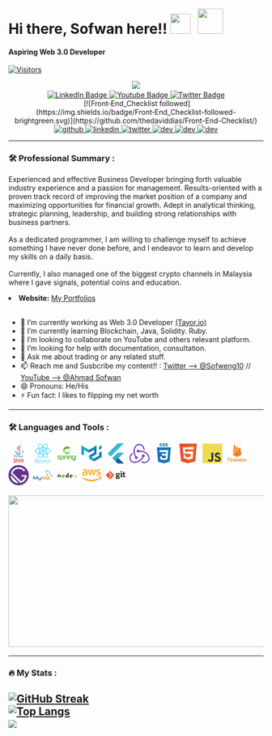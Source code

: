 # Hi there, Sofwan here!! <img src="https://github.com/TheDudeThatCode/TheDudeThatCode/blob/master/Assets/Hi.gif?raw=true"  width="40" height="40"/>&nbsp; <img src="https://camo.githubusercontent.com/ec0df7b334d15078e980be8f26f35f1bd6f004eaa4a121db42fed361360c1817/68747470733a2f2f6d656469612e67697068792e636f6d2f6d656469612f4c6e516a7057614f4e386e68723231764e572f67697068792e676966"  width="50" height="50"/>&nbsp;

#### Aspiring Web 3.0 Developer
[![Visitors](https://api.visitorbadge.io/api/visitors?path=sofwan10&countColor=%23263759)](https://visitorbadge.io/status?path=sofwan10)
<br>
<div id="header" align="center">
  <img src="https://media1.giphy.com/media/u2pmTWUi0MXjyrMaVj/giphy.gif?cid=ecf05e47ar87qmx822t347vfdngzic2sj04aihzyuwzco24y&rid=giphy.gif&ct=g" width="200"/>
</div>
<div id="badges" align="center">
  <a href="https://www.linkedin.com/in/ahmad-sofwan-668437148/">
    <img src="https://img.shields.io/badge/LinkedIn-blue?style=for-the-badge&logo=linkedin&logoColor=white" alt="LinkedIn Badge"/>
  </a>
  <a href="https://www.youtube.com/channel/UCLYhBeYm0mlXp9Ch92eyWlQ">
    <img src="https://img.shields.io/badge/YouTube-red?style=for-the-badge&logo=youtube&logoColor=white" alt="Youtube Badge"/>
  </a>
  <a href="https://twitter.com/Sofweng10">
    <img src="https://img.shields.io/badge/Twitter-blue?style=for-the-badge&logo=twitter&logoColor=white" alt="Twitter Badge"/>
  </a>
<br>
<img src="https://komarev.com/ghpvc/?username=your-github-username&style=flat-square&color=blue" alt=""/>
[![Front‑End_Checklist followed](https://img.shields.io/badge/Front‑End_Checklist-followed-brightgreen.svg)](https://github.com/thedaviddias/Front-End-Checklist/)
</div>

<div id="header" align="center">
  <a href="https://github.com/sofwan10">
    <img src='https://cdn.jsdelivr.net/npm/simple-icons@3.0.1/icons/github.svg' alt='github' height='40'>
  </a>
  <a href="https://www.linkedin.com/in/ahmad-sofwan10/">
    <img src='https://cdn.jsdelivr.net/npm/simple-icons@3.0.1/icons/linkedin.svg' alt='linkedin' height='40'>
  </a>
  <a href="https://twitter.com/Sofweng10">
    <img src='https://cdn.jsdelivr.net/npm/simple-icons@3.0.1/icons/twitter.svg' alt='twitter' height='40'>
  </a>
   <a href="sofweng10">
    <img src='https://cdn.jsdelivr.net/npm/simple-icons@3.0.1/icons/hashnode.svg' alt='dev' height='40'>
  </a>
  <a href="https://www.youtube.com/channel/UCLYhBeYm0mlXp9Ch92eyWlQ">
    <img src='https://cdn.jsdelivr.net/npm/simple-icons@3.0.1/icons/youtube.svg' alt='dev' height='40'>
  </a>
  <a href="https://dev.to/sofweng10">
    <img src='https://cdn.jsdelivr.net/npm/simple-icons@3.0.1/icons/dev-dot-to.svg' alt='dev' height='40'>
  </a>
</div>

---
### :hammer_and_wrench: Professional Summary :

Experienced and effective Business Developer bringing forth valuable industry experience and a passion for management. Results-oriented with a proven track record of improving the market position of a company and maximizing opportunities for financial growth. Adept in analytical thinking, strategic planning, leadership, and building strong relationships with business partners.
<br>
<br>
As a dedicated programmer, I am willing to challenge myself to achieve something I have never done before, and I endeavor to learn and develop my skills on a daily basis.
<br>
<br>
Currently, I also managed one of the biggest crypto channels in Malaysia where I gave signals, potential coins and education.
<br>

<li><strong>Website:</strong> <span><a href="https://sfn-site.netlify.app/">My Portfolios</a></span></li>
<br>

- 🔭 I’m currently working as Web 3.0 Developer [(Tayor.io)](https://tayor.io/) 
- 🌱 I’m currently learning Blockchain, Java, Solidity. Ruby. 
- 👯 I’m looking to collaborate on YouTube and others relevant platform. 
- 🤔 I’m looking for help with documentation, consultation. 
- 💬 Ask me about trading or any related stuff. 
- 📫 Reach me and Susbcribe my content!! : [Twitter --> @Sofweng10](https://twitter.com/Sofweng10) // [YouTube --> @Ahmad Sofwan](https://www.youtube.com/channel/UCLYhBeYm0mlXp9Ch92eyWlQ) 
- 😄 Pronouns: He/His 
- ⚡ Fun fact: I likes to flipping my net worth 
---
### :hammer_and_wrench: Languages and Tools :
<div>
  <img src="https://github.com/devicons/devicon/blob/master/icons/java/java-original-wordmark.svg" title="Java" alt="Java" width="40" height="40"/>&nbsp;
  <img src="https://github.com/devicons/devicon/blob/master/icons/react/react-original-wordmark.svg" title="React" alt="React" width="40" height="40"/>&nbsp;
  <img src="https://github.com/devicons/devicon/blob/master/icons/spring/spring-original-wordmark.svg" title="Spring" alt="Spring" width="40" height="40"/>&nbsp;
  <img src="https://github.com/devicons/devicon/blob/master/icons/materialui/materialui-original.svg" title="Material UI" alt="Material UI" width="40" height="40"/>&nbsp;
  <img src="https://github.com/devicons/devicon/blob/master/icons/flutter/flutter-original.svg" title="Flutter" alt="Flutter" width="40" height="40"/>&nbsp;
  <img src="https://github.com/devicons/devicon/blob/master/icons/redux/redux-original.svg" title="Redux" alt="Redux " width="40" height="40"/>&nbsp;
  <img src="https://github.com/devicons/devicon/blob/master/icons/css3/css3-plain-wordmark.svg"  title="CSS3" alt="CSS" width="40" height="40"/>&nbsp;
  <img src="https://github.com/devicons/devicon/blob/master/icons/html5/html5-original.svg" title="HTML5" alt="HTML" width="40" height="40"/>&nbsp;
  <img src="https://github.com/devicons/devicon/blob/master/icons/javascript/javascript-original.svg" title="JavaScript" alt="JavaScript" width="40" height="40"/>&nbsp;
  <img src="https://github.com/devicons/devicon/blob/master/icons/firebase/firebase-plain-wordmark.svg" title="Firebase" alt="Firebase" width="40" height="40"/>&nbsp;
  <img src="https://github.com/devicons/devicon/blob/master/icons/gatsby/gatsby-original.svg" title="Gatsby"  alt="Gatsby" width="40" height="40"/>&nbsp;
  <img src="https://github.com/devicons/devicon/blob/master/icons/mysql/mysql-original-wordmark.svg" title="MySQL"  alt="MySQL" width="40" height="40"/>&nbsp;
  <img src="https://github.com/devicons/devicon/blob/master/icons/nodejs/nodejs-original-wordmark.svg" title="NodeJS" alt="NodeJS" width="40" height="40"/>&nbsp;
  <img src="https://github.com/devicons/devicon/blob/master/icons/amazonwebservices/amazonwebservices-plain-wordmark.svg" title="AWS" alt="AWS" width="40" height="40"/>&nbsp;
  <img src="https://github.com/devicons/devicon/blob/master/icons/git/git-original-wordmark.svg" title="Git" **alt="Git" width="40" height="40"/>
</div>
<br>
<div align="center">
  <img src="https://user-images.githubusercontent.com/75899501/161398190-c3e137a8-a088-48a7-addf-eed8a73559ca.png" width="1000" height="300"/>
</div>

---

### :fire: My Stats :
[![GitHub Streak](http://github-readme-streak-stats.herokuapp.com?user=sofwan10&theme=radical&date_format=M%20j%5B%2C%20Y%5D)](https://git.io/streak-stats)
<br>
[![Top Langs](https://github-readme-stats.vercel.app/api/top-langs/?username=sofwan10&layout=compact&theme=vision-friendly-dark)](https://github.com/anuraghazra/github-readme-stats)
<br> 
<img src="https://github-readme-stats.vercel.app/api?username=sofwan10&&show_icons=true&title_color=ffffff&icon_color=bb2acf&text_color=daf7dc&bg_color=151515">
---

